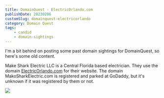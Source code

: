 ```yaml
---
title: DomainQuest - ElectricOrlando.com
publishDate: 20230206
customSlug: domainquest-electricorlando
category: Domain Quest
tags:
    - candid
    - domain-sightings
---
```


I'm a bit behind on posting some past domain sightings for DomainQuest, so here's some old content.

Make Shark Electric LLC is a Central Florida based electrician. They use the domain [ElectricOrlando.com](https://ElectricOrlando.com/) for their website. The domain MakoSharkElectric.com is registered and parked at GoDaddy, but it's unknown if it was registered by them or not.

![](/assets/mako-shark-electric.jpeg)

